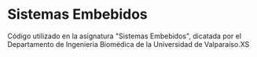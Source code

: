 Sistemas Embebidos
==================

Código utilizado en la asignatura "Sistemas Embebidos", dicatada por el
Departamento de Ingenieria Biomédica de la Universidad de Valparaíso.XS

